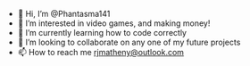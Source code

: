 - 👋 Hi, I’m @Phantasma141
- 👀 I’m interested in video games, and making money!
- 🌱 I’m currently learning how to code correctly
- 💞️ I’m looking to collaborate on any one of my future projects
- 📫 How to reach me rjmatheny@outlook.com

<!---
Phantasma141/Phantasma141 is a ✨ special ✨ repository because its `README.md` (this file) appears on your GitHub profile.
You can click the Preview link to take a look at your changes.
--->
